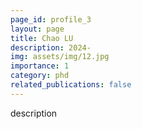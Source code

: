 ```yaml
---
page_id: profile_3
layout: page
title: Chao LU
description: 2024-
img: assets/img/12.jpg
importance: 1
category: phd
related_publications: false
---
```



description
